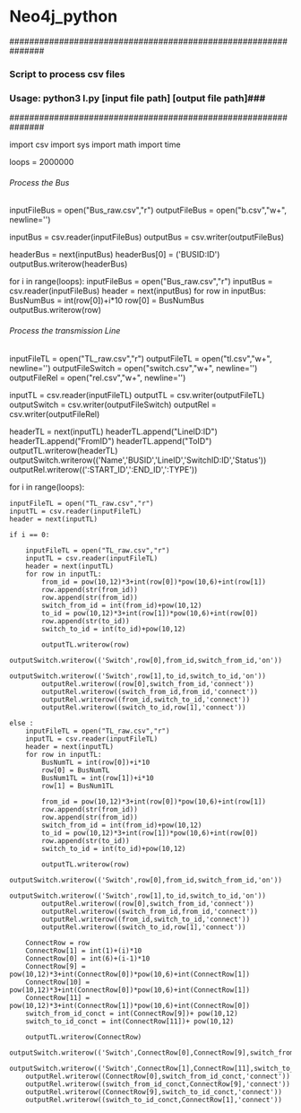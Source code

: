 # Neo4j_python
###############################################################
### Script to process csv files                             ###
### Usage: python3 l.py [input file path] [output file path]###
###############################################################

import csv
import sys
import math
import time

loops = 2000000
###### Process the Bus
inputFileBus = open("Bus_raw.csv","r")
outputFileBus = open("b.csv","w+", newline='')

inputBus = csv.reader(inputFileBus)
outputBus = csv.writer(outputFileBus)

headerBus = next(inputBus)
headerBus[0] = ('BUSID:ID')
outputBus.writerow(headerBus)

for i in range(loops):
	inputFileBus = open("Bus_raw.csv","r")
	inputBus = csv.reader(inputFileBus)
	header = next(inputBus)
	for row in inputBus:
		BusNumBus = int(row[0])+i*10
		row[0] = BusNumBus
		outputBus.writerow(row)	

###### Process the transmission Line	
	
inputFileTL = open("TL_raw.csv","r")
outputFileTL = open("tl.csv","w+", newline='')
outputFileSwitch = open("switch.csv","w+", newline='')
outputFileRel = open("rel.csv","w+", newline='')

inputTL = csv.reader(inputFileTL)
outputTL = csv.writer(outputFileTL)
outputSwitch = csv.writer(outputFileSwitch)
outputRel = csv.writer(outputFileRel)


headerTL = next(inputTL)
headerTL.append("LineID:ID")
headerTL.append("FromID")
headerTL.append("ToID")
outputTL.writerow(headerTL)
outputSwitch.writerow(('Name','BUSID','LineID','SwitchID:ID','Status'))
outputRel.writerow((':START_ID',':END_ID',':TYPE'))


for i in range(loops):

	inputFileTL = open("TL_raw.csv","r")
	inputTL = csv.reader(inputFileTL)
	header = next(inputTL)
	
	if i == 0:
	
		inputFileTL = open("TL_raw.csv","r")
		inputTL = csv.reader(inputFileTL)
		header = next(inputTL)
		for row in inputTL:
			from_id = pow(10,12)*3+int(row[0])*pow(10,6)+int(row[1])             
			row.append(str(from_id))
			row.append(str(from_id))
			switch_from_id = int(from_id)+pow(10,12)
			to_id = pow(10,12)*3+int(row[1])*pow(10,6)+int(row[0])             
			row.append(str(to_id))
			switch_to_id = int(to_id)+pow(10,12)
			
			outputTL.writerow(row)
			outputSwitch.writerow(('Switch',row[0],from_id,switch_from_id,'on'))
			outputSwitch.writerow(('Switch',row[1],to_id,switch_to_id,'on'))
			outputRel.writerow((row[0],switch_from_id,'connect'))
			outputRel.writerow((switch_from_id,from_id,'connect'))
			outputRel.writerow((from_id,switch_to_id,'connect'))
			outputRel.writerow((switch_to_id,row[1],'connect'))
			
	else :	
		inputFileTL = open("TL_raw.csv","r")
		inputTL = csv.reader(inputFileTL)
		header = next(inputTL)	
		for row in inputTL:
			BusNumTL = int(row[0])+i*10
			row[0] = BusNumTL
			BusNum1TL = int(row[1])+i*10
			row[1] = BusNum1TL 
			
			from_id = pow(10,12)*3+int(row[0])*pow(10,6)+int(row[1])             
			row.append(str(from_id))
			row.append(str(from_id))
			switch_from_id = int(from_id)+pow(10,12)
			to_id = pow(10,12)*3+int(row[1])*pow(10,6)+int(row[0])             
			row.append(str(to_id))
			switch_to_id = int(to_id)+pow(10,12)
			
			outputTL.writerow(row)
			outputSwitch.writerow(('Switch',row[0],from_id,switch_from_id,'on'))
			outputSwitch.writerow(('Switch',row[1],to_id,switch_to_id,'on'))
			outputRel.writerow((row[0],switch_from_id,'connect'))
			outputRel.writerow((switch_from_id,from_id,'connect'))
			outputRel.writerow((from_id,switch_to_id,'connect'))
			outputRel.writerow((switch_to_id,row[1],'connect'))
		
		ConnectRow = row 
		ConnectRow[1] = int(1)+(i)*10
		ConnectRow[0] = int(6)+(i-1)*10
		ConnectRow[9] = pow(10,12)*3+int(ConnectRow[0])*pow(10,6)+int(ConnectRow[1])
		ConnectRow[10] = pow(10,12)*3+int(ConnectRow[0])*pow(10,6)+int(ConnectRow[1])
		ConnectRow[11] = pow(10,12)*3+int(ConnectRow[1])*pow(10,6)+int(ConnectRow[0])
		switch_from_id_conct = int(ConnectRow[9])+ pow(10,12)
		switch_to_id_conct = int(ConnectRow[11])+ pow(10,12)
		
		outputTL.writerow(ConnectRow)
		outputSwitch.writerow(('Switch',ConnectRow[0],ConnectRow[9],switch_from_id_conct,'on'))
		outputSwitch.writerow(('Switch',ConnectRow[1],ConnectRow[11],switch_to_id_conct,'on'))
		outputRel.writerow((ConnectRow[0],switch_from_id_conct,'connect'))
		outputRel.writerow((switch_from_id_conct,ConnectRow[9],'connect'))
		outputRel.writerow((ConnectRow[9],switch_to_id_conct,'connect'))
		outputRel.writerow((switch_to_id_conct,ConnectRow[1],'connect'))	
